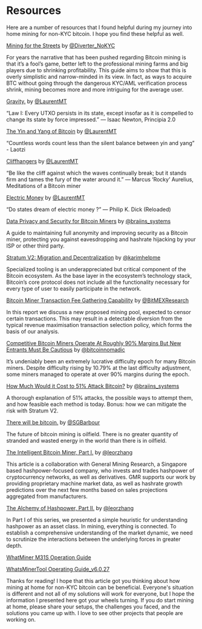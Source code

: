 # Resources
Here are a number of resources that I found helpful during my journey into home mining for non-KYC bitcoin. I hope you find these helpful as well.   

[Mining for the Streets](assets/Mining-for-the-Streets.pdf) by [@Diverter_NoKYC](https://twitter.com/Diverter_NoKYC) 

For years the narrative that has been pushed regarding Bitcoin mining is that it’s a fool’s game, better left to the professional mining farms and big players due to shrinking profitability. This guide aims to show that this is overly simplistic and narrow-minded in its view. In fact, as ways to acquire BTC without going through the dangerous KYC/AML verification process shrink, mining becomes more and more intriguing for the average user.

[Gravity.](https://medium.com/@laurentmt/gravity-10e1a25d2ab2) by [@LaurentMT](https://twitter.com/LaurentMT)

“Law I: Every UTXO persists in its state, except insofar as it is compelled to change its state by force impressed.” — Isaac Newton, Principia 2.0

[The Yin and Yang of Bitcoin](https://medium.com/@laurentmt/the-yin-and-yang-of-bitcoin-bf056f3fd58c) by [@LaurentMT](https://twitter.com/LaurentMT)

“Countless words count less than the silent balance between yin and yang” - Laotzi

[Cliffhangers](https://medium.com/@laurentmt/cliffhangers-cb87ed47124e) by [@LaurentMT](https://twitter.com/LaurentMT)

“Be like the cliff against which the waves continually break; but it stands firm and tames the fury of the water around it.” — Marcus ‘Rocky’ Aurelius, Meditations of a Bitcoin miner

[Electric Money](https://medium.com/@laurentmt/electric-money-e2cd34f78f56) by [@LaurentMT](https://twitter.com/LaurentMT) 

“Do states dream of electric money ?” — Philip K. Dick (Reloaded)

[Data Privacy and Security for Bitcoin Miners](https://braiins.com/blog/data-privacy-and-security-for-bitcoin-miners) by [@braiins_systems](https://twitter.com/braiins_systems) 

A guide to maintaining full anonymity and improving security as a Bitcoin miner, protecting you against eavesdropping and hashrate hijacking by your ISP or other third party.

[Stratum V2: Migration and Decentralization](https://insights.deribit.com/market-research/stratum-v2-migration-and-decentralization/) by [@karimhelpme](https://twitter.com/karimhelpme) 

Specialized tooling is an underappreciated but critical component of the Bitcoin ecosystem. As the base layer in the ecosystem’s technology stack, Bitcoin’s core protocol does not include all the functionality necessary for every type of user to easily participate in the network.

[Bitcoin Miner Transaction Fee Gathering Capability](https://blog.bitmex.com/bitcoin-miner-transaction-fee-gathering-capability/?utm_source=twitter&utm_medium=bitmexresearch&utm_term=&utm_content=&utm_campaign=bitcoinminer) by [@BitMEXResearch](https://twitter.com/BitMEXResearch) 

In this report we discuss a new proposed mining pool, expected to censor certain transactions. This may result in a detectable diversion from the typical revenue maximisation transaction selection policy, which forms the basis of our analysis.

[Competitive Bitcoin Miners Operate At Roughly 90% Margins But New Entrants Must Be Cautious](https://www.hashr8.com/blog/bitcoin-miner-cost-to-mine-hardware-price/) by [@bitcoinnomadic](https://twitter.com/bitcoinnomadic) 

It’s undeniably been an extremely lucrative difficulty epoch for many Bitcoin miners. Despite difficulty rising by 10.79% at the last difficulty adjustment, some miners managed to operate at over 90% margins during the epoch.

[How Much Would it Cost to 51% Attack Bitcoin?](https://braiins.com/blog/how-much-would-it-cost-to-51-attack-bitcoin) by [@braiins_systems](https://twitter.com/braiins_systems) 

A thorough explanation of 51% attacks, the possible ways to attempt them, and how feasible each method is today. Bonus: how we can mitigate the risk with Stratum V2.

[There will be bitcoin.](https://sgbarbour.medium.com/there-will-be-bitcoin-d02d486a5d6b) by [@SGBarbour](https://twitter.com/SGBarbour) 

The future of bitcoin mining is oilfield. There is no greater quantity of stranded and wasted energy in the world than there is in oilfield.

[The Intelligent Bitcoin Miner, Part I.](https://www.aniccaresearch.tech/blog/the-intelligent-bitcoin-miner-part-i) by [@leorzhang](https://twitter.com/leorzhang)

This article is a collaboration with General Mining Research, a Singapore based hashpower-focused company, who invests and trades hashpower of cryptocurrency networks, as well as derivatives. GMR supports our work by providing proprietary machine market data, as well as hashrate growth predictions over the next few months based on sales projections aggregated from manufacturers.

[The Alchemy of Hashpower, Part II.](https://www.aniccaresearch.tech/blog/the-alchemy-of-hashpower-part-ii) by [@leorzhang](https://twitter.com/leorzhang) 

In Part I of this series, we presented a simple heuristic for understanding hashpower as an asset class. In mining, everything is connected. To establish a comprehensive understanding of the market dynamic, we need to scrutinize the interactions between the underlying forces in greater depth.

[WhatMiner M31S Operation Guide](assets/WhatMiner-M31S-Operation-Guide.pdf)

[WhatsMinerTool Operating Guide_v6.0.27](assets/WhatsMinerTool-Operating-Guide_V6.0.27.pdf)

Thanks for reading! I hope that this article got you thinking about how mining at home for non-KYC bitcoin can be beneficial. Everyone's situation is different and not all of my solutions will work for everyone, but I hope the information I presented here got your wheels turning. If you do start mining at home, please share your setups, the challenges you faced, and the solutions you came up with. I love to see other projects that people are working on.   
